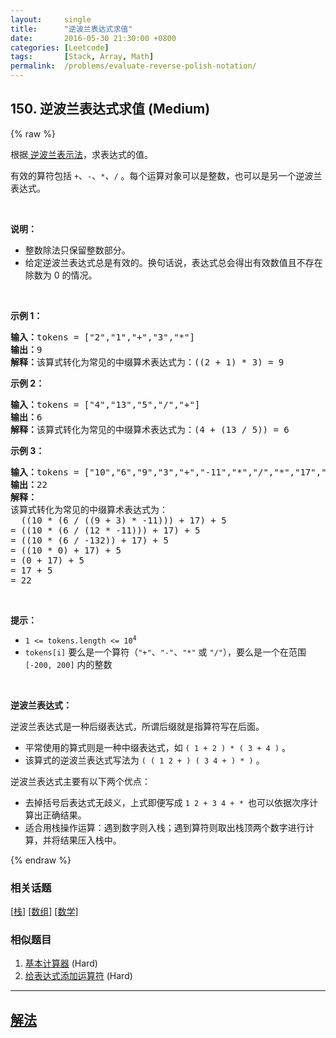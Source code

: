 ```yaml
---
layout:     single
title:      "逆波兰表达式求值"
date:       2016-05-30 21:30:00 +0800
categories: [Leetcode]
tags:       [Stack, Array, Math]
permalink:  /problems/evaluate-reverse-polish-notation/
---
```


## 150. 逆波兰表达式求值 (Medium)

{% raw %}

<p>根据<a href="https://baike.baidu.com/item/%E9%80%86%E6%B3%A2%E5%85%B0%E5%BC%8F/128437" target="_blank"> 逆波兰表示法</a>，求表达式的值。</p>

<p>有效的算符包括 <code>+</code>、<code>-</code>、<code>*</code>、<code>/</code> 。每个运算对象可以是整数，也可以是另一个逆波兰表达式。</p>

<p> </p>

<p><strong>说明：</strong></p>

<ul>
	<li>整数除法只保留整数部分。</li>
	<li>给定逆波兰表达式总是有效的。换句话说，表达式总会得出有效数值且不存在除数为 0 的情况。</li>
</ul>

<p> </p>

<p><strong>示例 1：</strong></p>

<pre>
<strong>输入：</strong>tokens = ["2","1","+","3","*"]
<strong>输出：</strong>9
<strong>解释：</strong>该算式转化为常见的中缀算术表达式为：((2 + 1) * 3) = 9
</pre>

<p><strong>示例 2：</strong></p>

<pre>
<strong>输入：</strong>tokens = ["4","13","5","/","+"]
<strong>输出：</strong>6
<strong>解释：</strong>该算式转化为常见的中缀算术表达式为：(4 + (13 / 5)) = 6
</pre>

<p><strong>示例 3：</strong></p>

<pre>
<strong>输入：</strong>tokens = ["10","6","9","3","+","-11","*","/","*","17","+","5","+"]
<strong>输出：</strong>22
<strong>解释：</strong>
该算式转化为常见的中缀算术表达式为：
  ((10 * (6 / ((9 + 3) * -11))) + 17) + 5
= ((10 * (6 / (12 * -11))) + 17) + 5
= ((10 * (6 / -132)) + 17) + 5
= ((10 * 0) + 17) + 5
= (0 + 17) + 5
= 17 + 5
= 22</pre>

<p> </p>

<p><strong>提示：</strong></p>

<ul>
	<li><code>1 <= tokens.length <= 10<sup>4</sup></code></li>
	<li><code>tokens[i]</code> 要么是一个算符（<code>"+"</code>、<code>"-"</code>、<code>"*"</code> 或 <code>"/"</code>），要么是一个在范围 <code>[-200, 200]</code> 内的整数</li>
</ul>

<p> </p>

<p><strong>逆波兰表达式：</strong></p>

<p>逆波兰表达式是一种后缀表达式，所谓后缀就是指算符写在后面。</p>

<ul>
	<li>平常使用的算式则是一种中缀表达式，如 <code>( 1 + 2 ) * ( 3 + 4 )</code> 。</li>
	<li>该算式的逆波兰表达式写法为 <code>( ( 1 2 + ) ( 3 4 + ) * )</code> 。</li>
</ul>

<p>逆波兰表达式主要有以下两个优点：</p>

<ul>
	<li>去掉括号后表达式无歧义，上式即便写成 <code>1 2 + 3 4 + * </code>也可以依据次序计算出正确结果。</li>
	<li>适合用栈操作运算：遇到数字则入栈；遇到算符则取出栈顶两个数字进行计算，并将结果压入栈中。</li>
</ul>

{% endraw %}

### 相关话题
  [[栈](https://github.com/awesee/leetcode/tree/master/tag/stack/README.md)]
  [[数组](https://github.com/awesee/leetcode/tree/master/tag/array/README.md)]
  [[数学](https://github.com/awesee/leetcode/tree/master/tag/math/README.md)]

### 相似题目
  1. [基本计算器](/problems/basic-calculator) (Hard)
  1. [给表达式添加运算符](/problems/expression-add-operators) (Hard)

---

## [解法](https://github.com/awesee/leetcode/tree/master/problems/evaluate-reverse-polish-notation)
